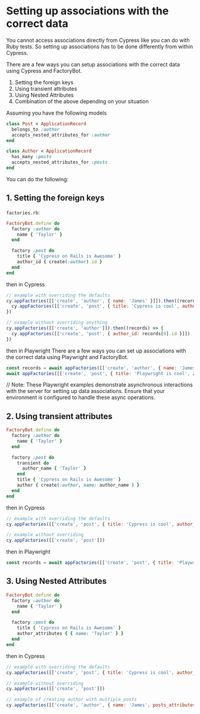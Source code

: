 # Setting up associations with the correct data

You cannot access associations directly from Cypress like you can do with Ruby tests.
So setting up associations has to be done differently from within Cypress.

There are a few ways you can setup associations with the correct data using Cypress and FactoryBot.
1. Setting the foreign keys
2. Using transient attributes
3. Using Nested Attributes
4. Combination of the above depending on your situation

Assuming you have the following models

```rb
class Post < ApplicationRecord
  belongs_to :author
  accepts_nested_attributes_for :author
end

class Author < ApplicationRecord
  has_many :posts
  accepts_nested_attributes_for :posts
end
```

You can do the following:

## 1. Setting the foreign keys

`factories.rb`:
```rb
FactoryBot.define do
  factory :author do
    name { 'Taylor' }
  end

  factory :post do
    title { 'Cypress on Rails is Awesome' }
    author_id { create(:author).id }
  end
end
```

then in Cypress
```js
// example with overriding the defaults
cy.appFactories([['create', 'author', { name: 'James' }]]).then((records) => {
  cy.appFactories([['create', 'post', { title: 'Cypress is cool', author_id: records[0].id }]])
})

// example without overriding anything
cy.appFactories([['create', 'author']]).then((records) => {
  cy.appFactories([['create', 'post', { author_id: records[0].id }]])
})
```

then in Playwright
There are a few ways you can set up associations with the correct data using Playwright and FactoryBot.
```js
const records = await appFactories([['create', 'author', { name: 'James' }]], context);
await appFactories([['create', 'post', { title: 'Playwright is cool', author_id: records[0].id }]], context);
```
// Note: These Playwright examples demonstrate asynchronous interactions with the server for setting up data associations. Ensure that your environment is configured to handle these async operations.


## 2. Using transient attributes

```rb
FactoryBot.define do
  factory :author do
    name { 'Taylor' }
  end

  factory :post do
    transient do
      author_name { 'Taylor' }
    end
    title { 'Cypress on Rails is Awesome' }
    author { create(:author, name: author_name ) }
  end
end
```

then in Cypress
```js
// example with overriding the defaults
cy.appFactories([['create', 'post', { title: 'Cypress is cool', author_name: 'James' }]])

// example without overriding
cy.appFactories([['create', 'post']])
```

then in Playwright
```js
const records = await appFactories([['create', 'post', { title: 'Playwright is cool', author_name: 'James' }]]);
```

## 3. Using Nested Attributes

```rb
FactoryBot.define do
  factory :author do
    name { 'Taylor' }
  end

  factory :post do
    title { 'Cypress on Rails is Awesome' }
    author_attributes { { name: 'Taylor' } }
  end
end
```

then in Cypress
```js
// example with overriding the defaults
cy.appFactories([['create', 'post', { title: 'Cypress is cool', author_attributes: { name: 'James' } }]])

// example without overriding
cy.appFactories([['create', 'post']])

// example of creating author with multiple posts
cy.appFactories([['create', 'author', { name: 'James', posts_attributes: [{ name: 'Cypress is cool' }, {name: 'Rails is awesome' }] }]])
```
